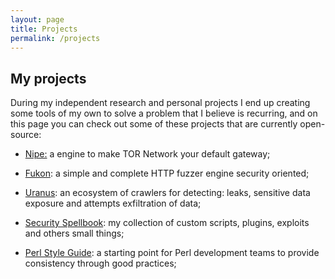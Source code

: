 ```yaml
---
layout: page
title: Projects
permalink: /projects
---
```


## My projects

During my independent research and personal projects I end up creating some tools of my own to solve a problem that I believe is recurring, and on this page you can check out some of these projects that are currently open-source:

* [Nipe:](/projects/nipe) a engine to make TOR Network your default gateway;

* [Fukon](/projects/fukon): a simple and complete HTTP fuzzer engine security oriented;

* [Uranus](/projects/uranus): an ecosystem of crawlers for detecting: leaks, sensitive data exposure and attempts exfiltration of data;

* [Security Spellbook](/projects/security-spellbook): my collection of custom scripts, plugins, exploits and others small things;

* [Perl Style Guide](/projects/perl-style-guide): a starting point for Perl development teams to provide consistency through good practices;